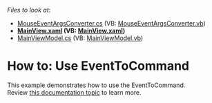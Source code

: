 <!-- default file list -->
*Files to look at*:

* [MouseEventArgsConverter.cs](./CS/Common/MouseEventArgsConverter.cs) (VB: [MouseEventArgsConverter.vb](./VB/Common/MouseEventArgsConverter.vb))
* **[MainView.xaml](./CS/View/MainView.xaml) (VB: [MainView.xaml](./VB/View/MainView.xaml))**
* [MainViewModel.cs](./CS/ViewModel/MainViewModel.cs) (VB: [MainViewModel.vb](./VB/ViewModel/MainViewModel.vb))
<!-- default file list end -->
# How to: Use EventToCommand


This example demonstrates how to use the EventToCommand.<br>Review <a href="https://documentation.devexpress.com/WPF/17369/Common-Concepts/MVVM-Framework/Behaviors/Predefined-Set/EventToCommand">this documentation topic</a> to learn more.

<br/>


